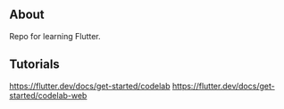 ## About

Repo for learning Flutter.

## Tutorials

https://flutter.dev/docs/get-started/codelab
https://flutter.dev/docs/get-started/codelab-web


